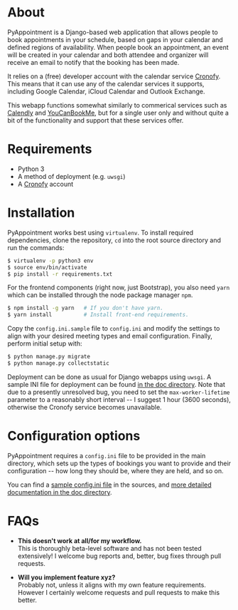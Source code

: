 # About

PyAppointment is a Django-based web application that allows people to book
appointments in your schedule, based on gaps in your calendar and defined
regions of availability. When people book an appointment, an event will be
created in your calendar and both attendee and organizer will receive an email
to notify that the booking has been made.

It relies on a (free) developer account with the calendar service
[Cronofy](https://www.cronofy.com). This means that it can use any of the
calendar services it supports, including Google Calendar, iCloud Calendar and
Outlook Exchange.

This webapp functions somewhat similarly to commerical services such as
[Calendly](https://calendly.com) and [YouCanBookMe](https://youcanbook.me), but
for a single user only and without quite a bit of the functionality and support
that these services offer.

# Requirements

- Python 3
- A method of deployment (e.g. `uwsgi`)
- A [Cronofy](https://www.cronofy.com) account

# Installation

PyAppointment works best using `virtualenv`. To install required dependencies,
clone the repository, `cd` into the root source directory and run the commands:

```bash
$ virtualenv -p python3 env
$ source env/bin/activate
$ pip install -r requirements.txt
```

For the frontend components (right now, just Bootstrap), you also need `yarn`
which can be installed through the node package manager `npm`.

```bash
$ npm install -g yarn   # If you don't have yarn.
$ yarn install          # Install front-end requirements.
```

Copy the `config.ini.sample` file to `config.ini` and modify the settings to
align with your desired meeting types and email configuration. Finally, perform
initial setup with:

```bash
$ python manage.py migrate
$ python manage.py collectstatic
```

Deployment can be done as usual for Django webapps using `uwsgi`. A sample INI
file for deployment can be found [in the doc directory](doc/uwsgi.ini). Note
that due to a presently unresolved bug, you need to set the
`max-worker-lifetime` parameter to a reasonably short interval -- I suggest 1
hour (3600 seconds), otherwise the Cronofy service becomes unavailable.

# Configuration options

PyAppointment requires a `config.ini` file to be provided in the main directory,
which sets up the types of bookings you want to provide and their configuration
-- how long they should be, where they are held, and so on.

You can find a [sample config.ini file](config.ini.sample) in the sources, and
[more detailed documentation in the doc directory](doc/config.md).

# FAQs

- **This doesn't work at all/for my workflow.**  
  This is thoroughly beta-level software and has not been tested extensively! I
  welcome bug reports and, better, bug fixes through pull requests.

- **Will you implement feature xyz?**  
  Probably not, unless it aligns with my own feature requirements. However I
  certainly welcome requests and pull requests to make this better.
